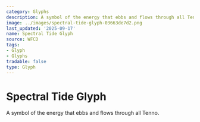 ```yaml
---
category: Glyphs
description: A symbol of the energy that ebbs and flows through all Tenno.
image: ../images/spectral-tide-glyph-03663de7d2.png
last_updated: '2025-09-17'
name: Spectral Tide Glyph
source: WFCD
tags:
- Glyph
- Glyphs
tradable: false
type: Glyph
---
```


# Spectral Tide Glyph

A symbol of the energy that ebbs and flows through all Tenno.

